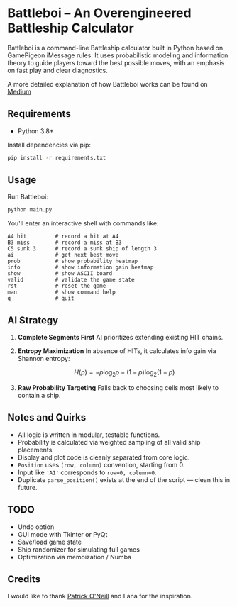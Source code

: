 # Battleboi – An Overengineered Battleship Calculator

Battleboi is a command-line Battleship calculator built in Python based on GamePigeon iMessage rules. 
It uses probabilistic modeling and information theory to guide players toward the 
best possible moves, with an emphasis on fast play and clear diagnostics.

A more detailed explanation of how Battleboi works can be found on [Medium](https://medium.com/@gripols_/overengineering-battleship-with-bayesian-statistics-and-information-gain-6e7082b1b0b8)

## Requirements

- Python 3.8+

Install dependencies via pip:

```sh
pip install -r requirements.txt
````
## Usage

Run Battleboi:

```sh
python main.py
```

You'll enter an interactive shell with commands like:

```text
A4 hit         # record a hit at A4
B3 miss        # record a miss at B3
C5 sunk 3      # record a sunk ship of length 3
ai             # get next best move
prob           # show probability heatmap
info           # show information gain heatmap
show           # show ASCII board
valid          # validate the game state
rst            # reset the game
man            # show command help
q              # quit
```

## AI Strategy

1. **Complete Segments First**
   AI prioritizes extending existing HIT chains.

2. **Entropy Maximization**
   In absence of HITs, it calculates info gain via Shannon entropy:

   $$
   H(p) = -p \log_2 p - (1 - p) \log_2(1 - p)
   $$

3. **Raw Probability Targeting**
   Falls back to choosing cells most likely to contain a ship.

## Notes and Quirks

* All logic is written in modular, testable functions.
* Probability is calculated via weighted sampling of all valid ship placements.
* Display and plot code is cleanly separated from core logic.
* `Position` uses `(row, column)` convention, starting from 0.
* Input like `'A1'` corresponds to `row=0, column=0`.
* Duplicate `parse_position()` exists at the end of the script — clean this in future.

## TODO

* Undo option
* GUI mode with Tkinter or PyQt
* Save/load game state
* Ship randomizer for simulating full games
* Optimization via memoization / Numba

## Credits

I would like to thank [Patrick O'Neill](https://github.com/Carbocarde/battleship.git) and Lana for the inspiration.
